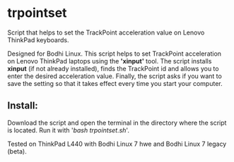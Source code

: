 # trpointset
Script that helps to set the TrackPoint acceleration value on Lenovo ThinkPad keyboards.

Designed for Bodhi Linux. This script helps to set TrackPoint acceleration on Lenovo ThinkPad laptops using the **'xinput'** tool. The script installs **xinput** (if not already installed), finds the TrackPoint id and allows you to enter the desired acceleration value. Finally, the script asks if you want to save the setting so that it takes effect every time you start your computer. 

**Install:**
------------

Download the script and open the terminal in the directory where the script is located. Run it with '_bash trpointset.sh_'. 

Tested on ThinkPad L440 with Bodhi Linux 7 hwe and Bodhi Linux 7 legacy (beta). 
